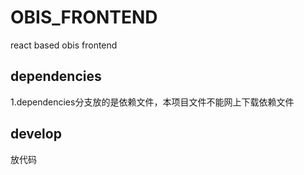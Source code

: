 # OBIS_FRONTEND
react based obis frontend 

## dependencies
1.dependencies分支放的是依赖文件，本项目文件不能网上下载依赖文件

## develop 
放代码
